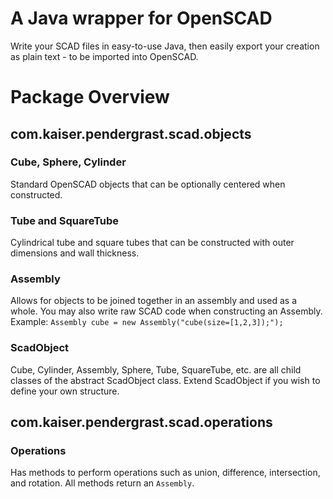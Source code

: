 # A Java wrapper for OpenSCAD #
Write your SCAD files in easy-to-use Java, then easily export your creation as plain text - to be imported into OpenSCAD.

# Package Overview #
## com.kaiser.pendergrast.scad.objects ##
### Cube, Sphere, Cylinder ###
Standard OpenSCAD objects that can be optionally centered when constructed.

### Tube and SquareTube ###
Cylindrical tube and square tubes that can be constructed with outer dimensions and wall thickness.

### Assembly ###
Allows for objects to be joined together in an assembly and used as a whole.
You may also write raw SCAD code when constructing an Assembly.
Example: `Assembly cube = new Assembly("cube(size=[1,2,3]);");`

### ScadObject ###
Cube, Cylinder, Assembly, Sphere, Tube, SquareTube, etc. are all child classes of the abstract ScadObject class. Extend ScadObject if you wish to define your own structure.

## com.kaiser.pendergrast.scad.operations ##
### Operations ###
Has methods to perform operations such as union, difference, intersection, and rotation. All methods return an `Assembly`.
